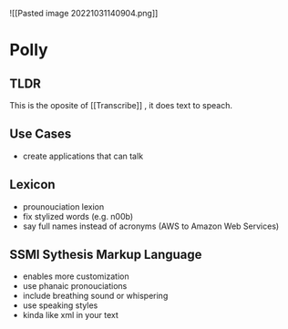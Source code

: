 ![[Pasted image 20221031140904.png]]
# Polly

## TLDR
This is the oposite of [[Transcribe]] , it does text to speach.

## Use Cases
- create applications that can talk

## Lexicon
- prounouciation lexion
- fix stylized words (e.g. n00b)
- say full names instead of acronyms (AWS to Amazon Web Services)

## SSMl Sythesis Markup Language
- enables more customization
- use phanaic pronouciations
- include breathing sound or whispering
- use speaking styles
- kinda like xml in your text